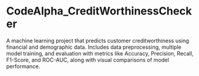 # CodeAlpha_CreditWorthinessChecker
A machine learning project that predicts customer creditworthiness using financial and demographic data. Includes data preprocessing, multiple model training, and evaluation with metrics like Accuracy, Precision, Recall, F1-Score, and ROC-AUC, along with visual comparisons of model performance.
